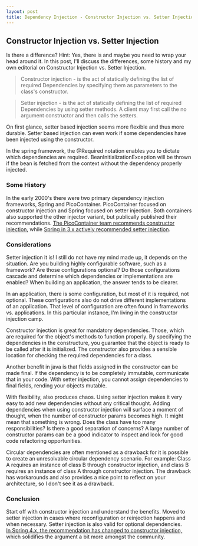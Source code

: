 ```yaml
---
layout: post
title: Dependency Injection - Constructor Injection vs. Setter Injection
---
```


## Constructor Injection vs. Setter Injection
Is there a difference?  Hint: Yes, there is and maybe you need to wrap your head around it.
In this post, I'll discuss the differences, some history and my own editorial on
Constructor Injection vs. Setter Injection.

> Constructor injection - is the act of statically defining the list of 
required Dependencies by specifying them as parameters to the class's constructor. 

> Setter injection -  is the act of statically defining the list of 
required Dependencies by using setter methods. A client may first call the no 
argument constructor and then calls the setters.

On first glance, setter based injection seems more flexible and thus more durable.
Setter based injection can even work if some dependencies have been injected using
the constructor.  

In the spring framework, the @Required notation enables you to dictate which dependencies are
required.  BeanInitializationException will be thrown if the bean is fetched from the context
without the dependency properly injected.


### Some History
In the early 2000's there were two primary dependency injection frameworks, Spring and PicoContainer.
PicoContainer focused on constructor injection and Spring focused on setter injection.  Both containers
also supported the other injector variant, but publically published their recommendations. 
[The PicoContainer team recommends constructor injection](http://picocontainer.com/setter-injection.html), 
while [Spring in 3.x actively recommended setter injection](https://docs.spring.io/spring/docs/3.1.x/spring-framework-reference/html/beans.html#d0e2778).


### Considerations
Setter injection it is!  I still do not have my mind made up, it depends on the situation.  Are you 
building highly configurable software, such as a framework?  Are those configurations optional?
Do those configurations cascade and determine which dependencies or implementations are enabled? 
When building an application, the answer tends to be clearer.  

In an application, there is some configuration, but most of it is required, not 
optional.  These configurations also do not drive different implementations of an application.
That level of configuration are often found in frameworks vs. applications. In this particular instance, 
I'm living in the constructor injection camp.  

Constructor injection is great for mandatory dependencies.  Those, which are required for the object's
methods to function properly.  By specifying the dependencies in the constructure, you guarantee 
that the object is ready to be called after it is initialized.  The constructor also provides a sensible 
location for checking the required dependencies for a class.  

Another benefit in java is that fields assigned in the constructor can be made final.  If the dependency
is to be completely immutable, communicate that in your code.  With setter injection, you cannot assign
dependencies to final fields, rending your objects mutable. 

With flexibility, also produces chaos.  Using setter injection makes it very easy to add new 
dependencies without any critical thought.  Adding dependencies when using constructor injection will
surface a moment of thought, when the number of constructor params becomes high.  It might mean that
something is wrong.  Does the class have too many responsibilities?  Is there a good separation of 
concerns?  A large number of constructor params can be a good indicator to inspect and look for good
code refactoring opportunities.  

Circular dependencies are often mentioned as a drawback for it is possible to create an unresolvable 
circular dependency scenario.
For example: Class A requires an instance of class B through constructor injection, and class B requires 
an instance of class A through constructor injection.  The drawback has workarounds and also provides
a nice point to reflect on your architecture, so I don't see it as a drawback.  


### Conclusion
Start off with constructor injection and understand the benefits. Moved to setter
injection in cases where reconfiguration or reinjection happens and when necessary.
Setter injection is also valid for optional dependencies.    
[In Spring 4.x, the recommendation has changed to constructor injection,](https://docs.spring.io/spring/docs/4.2.x/spring-framework-reference/html/beans.html#beans-setter-injection)
which solidifies the argument a bit more amongst the community.  
     
